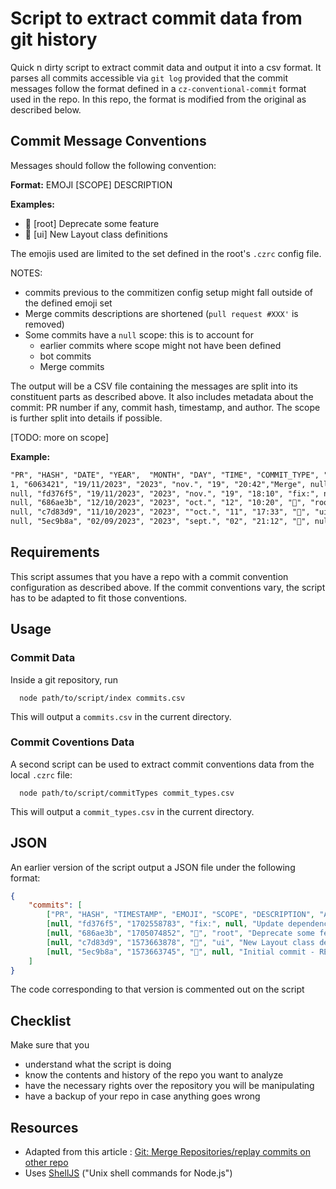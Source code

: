# Script to extract commit data from git history

Quick n dirty script to extract commit data and output it into a csv format.
It parses all commits accessible via `git log` provided that the commit messages follow the format defined in a `cz-conventional-commit` format used in the repo.
In this repo, the format is modified from the original as described below.

## Commit Message Conventions

Messages should follow the following convention:

**Format:** EMOJI [SCOPE] DESCRIPTION

**Examples:**

- 🚧 [root] Deprecate some feature
- 💄 [ui] New Layout class definitions

The emojis used are limited to the set defined in the root's `.czrc` config file.

NOTES:

- commits previous to the commitizen config setup might fall outside of the defined emoji set
- Merge commits descriptions are shortened (`pull request #XXX'` is removed)
- Some commits have a `null` scope: this is to account for
  - earlier commits where scope might not have been defined
  - bot commits
  - Merge commits

The output will be a CSV file containing the messages are split into its constituent parts as described above. It also includes metadata about the commit: PR number if any, commit hash, timestamp, and author. The scope is further split into details if possible.

[TODO: more on scope]

**Example:**

```txt
"PR", "HASH", "DATE", "YEAR",  "MONTH", "DAY", "TIME", "COMMIT_TYPE", "SCOPE", "SCOPE.x" ... "SCOPE.z", "DESCRIPTION", "AUTHOR"
1, "6063421", "19/11/2023", "2023", "nov.", "19", "20:42","Merge", null, "SCOPE.x" ... "SCOPE.z", "from branch-x","author-name"
null, "fd376f5", "19/11/2023", "2023", "nov.", "19", "18:10", "fix:", null, "SCOPE.x" ... "SCOPE.z", "Update dependency X", "bot-name"
null, "686ae3b", "12/10/2023", "2023", "oct.", "12", "10:20", "🚧", "root", "SCOPE.x" ... "SCOPE.z", "Deprecate some feature", "author-name"
null, "c7d83d9", "11/10/2023", "2023", ""oct.", "11", "17:33", "💄", "ui", "SCOPE.x" ... "SCOPE.z", "New Layout class definitions", "author-name"
null, "5ec9b8a", "02/09/2023", "2023", "sept.", "02", "21:12", "🎉", null, "SCOPE.x" ... "SCOPE.z", "Initial commit - README", "author-name"
```

## Requirements

This script assumes that you have a repo with a commit convention configuration as described above. If the commit conventions vary, the script has to be adapted to fit those conventions.

## Usage

### Commit Data

Inside a git repository, run

```shell
  node path/to/script/index commits.csv
```

This will output a `commits.csv` in the current directory.

### Commit Coventions Data

A second script can be used to extract commit conventions data from the local `.czrc` file:

```shell
  node path/to/script/commitTypes commit_types.csv
```

This will output a `commit_types.csv` in the current directory.

## JSON

An earlier version of the script output a JSON file under the following format:

```json
{
	"commits": [
		["PR", "HASH", "TIMESTAMP", "EMOJI", "SCOPE", "DESCRIPTION", "AUTHOR"],
		[null, "fd376f5", "1702558783", "fix:", null, "Update dependency X", "bot-name"],
		[null, "686ae3b", "1705074852", "🚧", "root", "Deprecate some feature", "author-name"],
		[null, "c7d83d9", "1573663878", "💄", "ui", "New Layout class definitions", "author-name"],
		[null, "5ec9b8a", "1573663745", "🎉", null, "Initial commit - README", "author-name"]
	]
}
```

The code corresponding to that version is commented out on the script

## Checklist

Make sure that you

- understand what the script is doing
- know the contents and history of the repo you want to analyze
- have the necessary rights over the repository you will be manipulating
- have a backup of your repo in case anything goes wrong

## Resources

- Adapted from this article : [Git: Merge Repositories/replay commits on other repo](https://makandracards.com/markus/47974-git-merge-repositories-replay-commits-on-other-repo)
- Uses [ShellJS](https://documentup.com/shelljs/shelljs#) ("Unix shell commands for Node.js")
